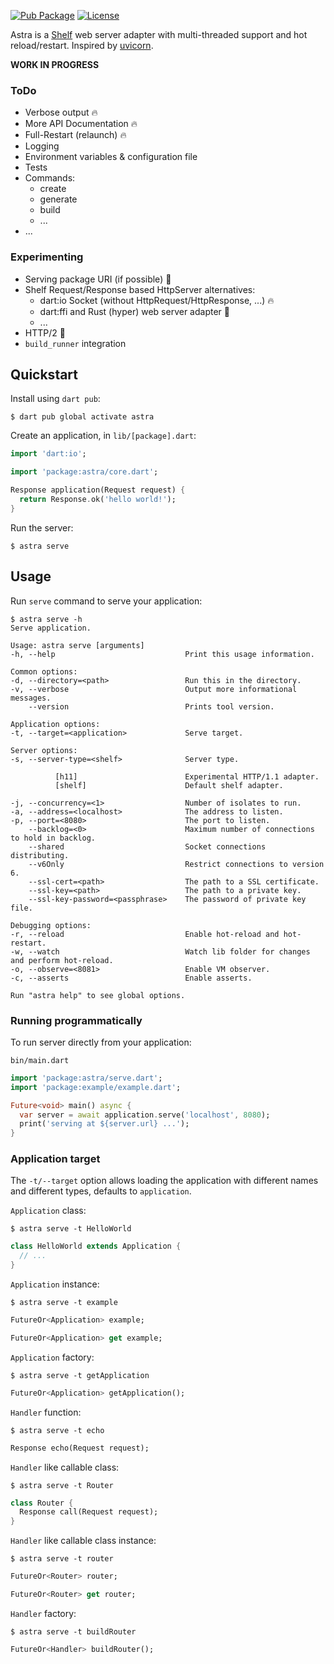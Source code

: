 [![Pub Package](https://img.shields.io/pub/v/astra.svg)](https://pub.dev/packages/astra)
[![License](https://img.shields.io/badge/License-MIT-blue.svg)](LICENSE)

Astra is a [Shelf][shelf] web server adapter with multi-threaded support and hot reload/restart.
Inspired by [uvicorn][uvicorn].

**WORK IN PROGRESS**

### ToDo
- Verbose output 🔥
- More API Documentation 🔥
- Full-Restart (relaunch) 🔥
- Logging
- Environment variables & configuration file
- Tests
- Commands:
  - create
  - generate
  - build
  - ...
- ...

### Experimenting
- Serving package URI (if possible) 🤔
- Shelf Request/Response based HttpServer alternatives:
  - dart:io Socket (without HttpRequest/HttpResponse, ...) 🔥
  - dart:ffi and Rust (hyper) web server adapter 🤔
  - ...
- HTTP/2 🤔
- `build_runner` integration

## Quickstart

Install using `dart pub`:

```console
$ dart pub global activate astra
```

Create an application, in `lib/[package].dart`:

```dart
import 'dart:io';

import 'package:astra/core.dart';

Response application(Request request) {
  return Response.ok('hello world!');
}
```

Run the server:

```console
$ astra serve
```

## Usage

Run `serve` command to serve your application:

```console
$ astra serve -h
Serve application.

Usage: astra serve [arguments]
-h, --help                             Print this usage information.

Common options:
-d, --directory=<path>                 Run this in the directory.
-v, --verbose                          Output more informational messages.
    --version                          Prints tool version.

Application options:
-t, --target=<application>             Serve target.

Server options:
-s, --server-type=<shelf>              Server type.

          [h11]                        Experimental HTTP/1.1 adapter.
          [shelf]                      Default shelf adapter.

-j, --concurrency=<1>                  Number of isolates to run.
-a, --address=<localhost>              The address to listen.
-p, --port=<8080>                      The port to listen.
    --backlog=<0>                      Maximum number of connections to hold in backlog.
    --shared                           Socket connections distributing.
    --v6Only                           Restrict connections to version 6.
    --ssl-cert=<path>                  The path to a SSL certificate.
    --ssl-key=<path>                   The path to a private key.
    --ssl-key-password=<passphrase>    The password of private key file.

Debugging options:
-r, --reload                           Enable hot-reload and hot-restart.
-w, --watch                            Watch lib folder for changes and perform hot-reload.
-o, --observe=<8081>                   Enable VM observer.
-c, --asserts                          Enable asserts.

Run "astra help" to see global options.
```

### Running programmatically

To run server directly from your application:

`bin/main.dart`

```dart
import 'package:astra/serve.dart';
import 'package:example/example.dart';

Future<void> main() async {
  var server = await application.serve('localhost', 8080);
  print('serving at ${server.url} ...');
}
```

### Application target

The `-t/--target` option allows loading the application with different names and different types, defaults to `application`.

`Application` class:
```console
$ astra serve -t HelloWorld
```
```dart
class HelloWorld extends Application {
  // ...
}
```

`Application` instance:
```console
$ astra serve -t example
```
```dart
FutureOr<Application> example;

FutureOr<Application> get example;
```

`Application` factory:
```console
$ astra serve -t getApplication
```
```dart
FutureOr<Application> getApplication();
```

`Handler` function:
```console
$ astra serve -t echo
```
```dart
Response echo(Request request);
```

`Handler` like callable class:
```console
$ astra serve -t Router
```
```dart
class Router {
  Response call(Request request);
}
```

`Handler` like callable class instance:
```console
$ astra serve -t router
```
```dart
FutureOr<Router> router;

FutureOr<Router> get router;
```

`Handler` factory:
```console
$ astra serve -t buildRouter
```
```dart
FutureOr<Handler> buildRouter();
```

[shelf]: https://github.com/dart-lang/shelf
[uvicorn]: https://github.com/encode/uvicorn
[path]: https://dart.dev/tools/pub/cmd/pub-global#running-a-script-from-your-path
